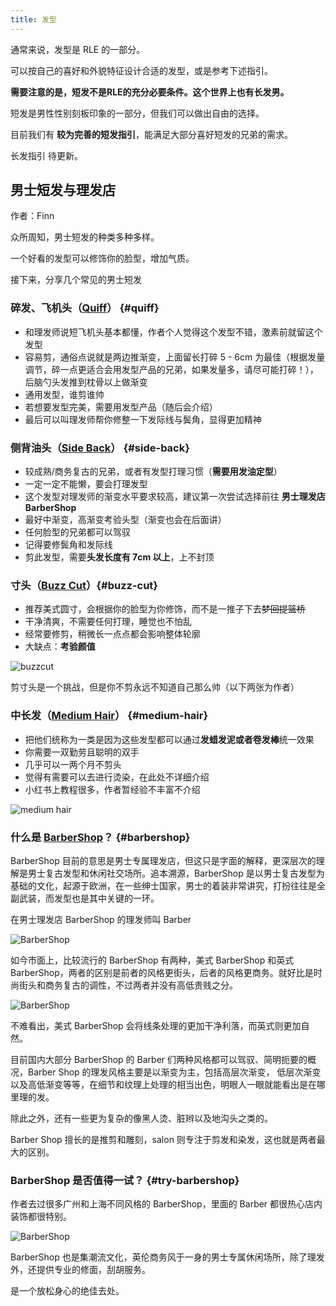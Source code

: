 ```yaml
---
title: 发型
---
```


通常来说，发型是 RLE 的一部分。

可以按自己的喜好和外貌特征设计合适的发型，或是参考下述指引。

**需要注意的是，短发不是RLE的充分必要条件。这个世界上也有长发男。**

短发是男性性别刻板印象的一部分，但我们可以做出自由的选择。

目前我们有 **较为完善的短发指引**，能满足大部分喜好短发的兄弟的需求。

长发指引 待更新。

## 男士短发与理发店

作者：Finn

众所周知，男士短发的种类多种多样。

一个好看的发型可以修饰你的脸型，增加气质。

接下来，分享几个常见的男士短发

### 碎发、飞机头（[Quiff](https://www.google.com/search?tbm=isch&q=Quiff+Hair)） {#quiff}

- 和理发师说短飞机头基本都懂，作者个人觉得这个发型不错，激素前就留这个发型
- 容易剪，通俗点说就是两边推渐变，上面留长打碎 5 - 6cm 为最佳（根据发量调节，碎一点更适合会用发型产品的兄弟，如果发量多，请尽可能打碎！），后脑勺头发推到枕骨以上做渐变
- 通用发型，谁剪谁帅
- 若想要发型完美，需要用发型产品（随后会介绍）
- 最后可以叫理发师帮你修整一下发际线与鬓角，显得更加精神

<!--

TODO

接下来为大家上一些展示图 后面两张是作者

{{< gallery pattern="figure/quiff-*.jpg" fit="400x400" >}}

-->

### 侧背油头（[Side Back](https://www.google.com/search?tbm=isch&q=Side+Back+Hair)） {#side-back}

- 较成熟/商务复古的兄弟，或者有发型打理习惯（**需要用发油定型**）
- 一定一定不能懒，要会打理发型
- 这个发型对理发师的渐变水平要求较高，建议第一次尝试选择前往 **男士理发店 BarberShop**
- 最好中渐变，高渐变考验头型（渐变也会在后面讲）
- 任何脸型的兄弟都可以驾驭
- 记得要修鬓角和发际线
- 剪此发型，需要**头发长度有 7cm 以上**，上不封顶

<!--

TODO

{{< gallery pattern="figure/sideback-*.jpg" fit="400x400" >}}

-->

### 寸头（[Buzz Cut](https://www.google.com/search?tbm=isch&q=Buzz+Cut+Hair)）{#buzz-cut}

- 推荐美式圆寸，会根据你的脸型为你修饰，而不是一推子下去~~梦回提篮桥~~
- 干净清爽，不需要任何打理，睡觉也不怕乱
- 经常要修剪，稍微长一点点都会影响整体轮廓
- 大缺点：**考验颜值**

![buzzcut](figure/buzzcut-1-1.jpg)

剪寸头是一个挑战，但是你不剪永远不知道自己那么帅（以下两张为作者）

<!--

TODO

{{< gallery pattern="figure/buzzcut-2-*.jpg" fit="400x400" >}}

-->

### 中长发（[Medium Hair](https://www.google.com/search?tbm=isch&q=Medium+Hair+Men)） {#medium-hair}

- 把他们统称为一类是因为这些发型都可以通过**发蜡发泥或者卷发棒**统一效果
- 你需要一双勤劳且聪明的双手
- 几乎可以一两个月不剪头
- 觉得有需要可以去进行烫染，在此处不详细介绍
- 小红书上教程很多，作者暂经验不丰富不介绍

![medium hair](figure/medium-hair.png)

### 什么是 [BarberShop](https://www.google.com/search?tbm=isch&q=BarberShop)？ {#barbershop}

BarberShop 目前的意思是男士专属理发店，但这只是字面的解释，更深层次的理解是男士复古发型和休闲社交场所。追本溯源，BarberShop 是以男士复古发型为基础的文化，起源于欧洲，在一些绅士国家，男士的着装非常讲究，打扮往往是全副武装，而发型也是其中关键的一环。

在男士理发店 BarberShop 的理发师叫 Barber

![BarberShop](figure/barbershop-1.jpg)

如今市面上，比较流行的 BarberShop 有两种，美式 BarberShop 和英式 BarberShop，两者的区别是前者的风格更街头，后者的风格更商务。就好比是时尚街头和商务复古的调性，不过两者并没有高低贵贱之分。

![BarberShop](figure/barbershop-2.png)

不难看出，美式 BarberShop 会将线条处理的更加干净利落，而英式则更加自然。

目前国内大部分 BarberShop 的 Barber 们两种风格都可以驾驭、简明扼要的概况，Barber Shop 的理发风格主要是以渐变为主，包括高层次渐变，
低层次渐变以及高低渐变等等，在细节和纹理上处理的相当出色，明眼人一眼就能看出是在哪里理的发。

除此之外，还有一些更为复杂的像黑人烫、脏辫以及地沟头之类的。

Barber Shop 擅长的是推剪和雕刻，salon 则专注于剪发和染发，这也就是两者最大的区别。

### BarberShop 是否值得一试？ {#try-barbershop}

作者去过很多广州和上海不同风格的 BarberShop，里面的 Barber 都很热心店内装饰都很特别。

![BarberShop](figure/barbershop-3.jpg)

BarberShop 也是集潮流文化，英伦商务风于一身的男士专属休闲场所，除了理发外，还提供专业的修面，刮胡服务。

是一个放松身心的绝佳去处。
